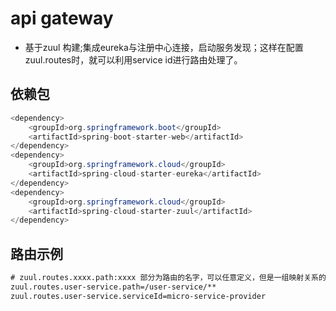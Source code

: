 # api gateway
* 基于zuul 构建;集成eureka与注册中心连接，启动服务发现；这样在配置zuul.routes时，就可以利用service id进行路由处理了。

## 依赖包
```java
<dependency>
    <groupId>org.springframework.boot</groupId>
    <artifactId>spring-boot-starter-web</artifactId>
</dependency>
<dependency>
    <groupId>org.springframework.cloud</groupId>
    <artifactId>spring-cloud-starter-eureka</artifactId>
</dependency>
<dependency>
    <groupId>org.springframework.cloud</groupId>
    <artifactId>spring-cloud-starter-zuul</artifactId>
</dependency>
```

## 路由示例
```xml
# zuul.routes.xxxx.path:xxxx 部分为路由的名字，可以任意定义，但是一组映射关系的path和url要相同，下面讲serviceId时候也是如此。
zuul.routes.user-service.path=/user-service/**
zuul.routes.user-service.serviceId=micro-service-provider
```